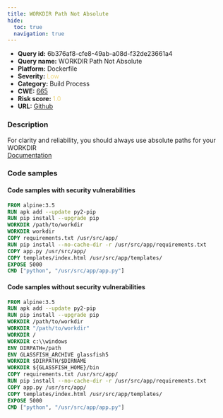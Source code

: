 ```yaml
---
title: WORKDIR Path Not Absolute
hide:
  toc: true
  navigation: true
---
```


<style>
  .highlight .hll {
    background-color: #ff171742;
  }
  .md-content {
    max-width: 1100px;
    margin: 0 auto;
  }
</style>

-   **Query id:** 6b376af8-cfe8-49ab-a08d-f32de23661a4
-   **Query name:** WORKDIR Path Not Absolute
-   **Platform:** Dockerfile
-   **Severity:** <span style="color:#edd57e">Low</span>
-   **Category:** Build Process
-   **CWE:** <a href="https://cwe.mitre.org/data/definitions/665.html" onclick="newWindowOpenerSafe(event, 'https://cwe.mitre.org/data/definitions/665.html')">665</a>
-   **Risk score:** <span style="color:#edd57e">1.0</span>
-   **URL:** [Github](https://github.com/Checkmarx/kics/tree/master/assets/queries/dockerfile/workdir_path_not_absolute)

### Description
For clarity and reliability, you should always use absolute paths for your WORKDIR<br>
[Documentation](https://docs.docker.com/develop/develop-images/dockerfile_best-practices/#workdir)

### Code samples
#### Code samples with security vulnerabilities
```dockerfile title="Positive test num. 1 - dockerfile file" hl_lines="5"
FROM alpine:3.5
RUN apk add --update py2-pip
RUN pip install --upgrade pip
WORKDIR /path/to/workdir
WORKDIR workdir
COPY requirements.txt /usr/src/app/
RUN pip install --no-cache-dir -r /usr/src/app/requirements.txt
COPY app.py /usr/src/app/
COPY templates/index.html /usr/src/app/templates/
EXPOSE 5000
CMD ["python", "/usr/src/app/app.py"]
```


#### Code samples without security vulnerabilities
```dockerfile title="Negative test num. 1 - dockerfile file"
FROM alpine:3.5
RUN apk add --update py2-pip
RUN pip install --upgrade pip
WORKDIR /path/to/workdir
WORKDIR "/path/to/workdir"
WORKDIR /
WORKDIR c:\\windows
ENV DIRPATH=/path
ENV GLASSFISH_ARCHIVE glassfish5
WORKDIR $DIRPATH/$DIRNAME
WORKDIR ${GLASSFISH_HOME}/bin
COPY requirements.txt /usr/src/app/
RUN pip install --no-cache-dir -r /usr/src/app/requirements.txt
COPY app.py /usr/src/app/
COPY templates/index.html /usr/src/app/templates/
EXPOSE 5000
CMD ["python", "/usr/src/app/app.py"]

```

